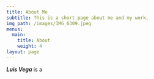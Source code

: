 ```yaml
---
title: About Me
subtitle: This is a short page about me and my work.
img_path: /images/IMG_6309.jpeg
menus:
  main:
    title: About
    weight: 4
layout: page
---
```

***Luis Vega***  is a
